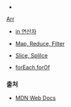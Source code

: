 - <a href="https://github.com/Jiyong95/Codingtest/blob/main/md_JS/Arr.md">
Arr</a>

- <a href="https://github.com/Jiyong95/Codingtest/blob/main/md_JS/in.md">in 연산자</a>

- <a href="https://github.com/Jiyong95/Codingtest/blob/main/md_JS/map,reduce,filter.md">Map, Reduce, Filter</a>

- <a href="https://github.com/Jiyong95/Codingtest/blob/main/md_JS/slice,splice.md">Slice, Splilce</a>

- <a href="https://github.com/Jiyong95/Codingtest/blob/main/md_JS/forEach,forof.md">forEach,forOf</a>








### 출처
- <a href="https://developer.mozilla.org/ko/docs/Web/JavaScript/Reference/Operators/in">MDN Web Docs</a>